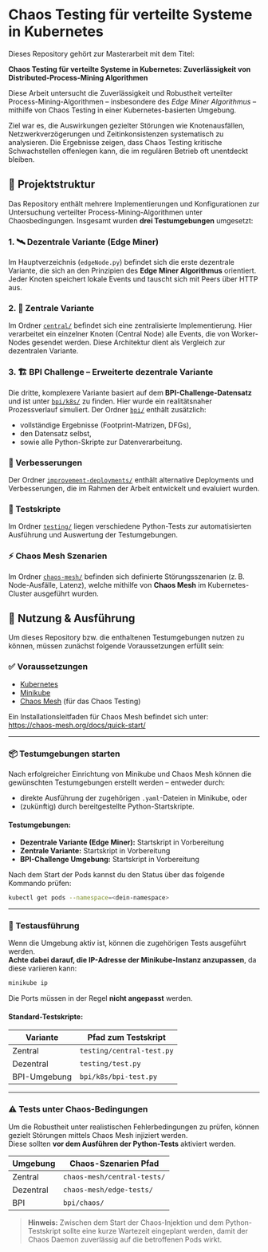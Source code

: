 # Chaos Testing für verteilte Systeme in Kubernetes

Dieses Repository gehört zur Masterarbeit mit dem Titel:

**Chaos Testing für verteilte Systeme in Kubernetes: Zuverlässigkeit von Distributed-Process-Mining Algorithmen**

Diese Arbeit untersucht die Zuverlässigkeit und Robustheit verteilter Process-Mining-Algorithmen – insbesondere des *Edge Miner Algorithmus* – mithilfe von Chaos Testing in einer Kubernetes-basierten Umgebung.

Ziel war es, die Auswirkungen gezielter Störungen wie Knotenausfällen, Netzwerkverzögerungen und Zeitinkonsistenzen systematisch zu analysieren. Die Ergebnisse zeigen, dass Chaos Testing kritische Schwachstellen offenlegen kann, die im regulären Betrieb oft unentdeckt bleiben.

## 📁 Projektstruktur

Das Repository enthält mehrere Implementierungen und Konfigurationen zur Untersuchung verteilter Process-Mining-Algorithmen unter Chaosbedingungen. Insgesamt wurden **drei Testumgebungen** umgesetzt:

### 1. 🛰 Dezentrale Variante (Edge Miner)

Im Hauptverzeichnis (`edgeNode.py`) befindet sich die erste dezentrale Variante, die sich an den Prinzipien des **Edge Miner Algorithmus** orientiert. Jeder Knoten speichert lokale Events und tauscht sich mit Peers über HTTP aus.

### 2. 🧠 Zentrale Variante

Im Ordner [`central/`](central/) befindet sich eine zentralisierte Implementierung. Hier verarbeitet ein einzelner Knoten (Central Node) alle Events, die von Worker-Nodes gesendet werden. Diese Architektur dient als Vergleich zur dezentralen Variante.

### 3. 🏗 BPI Challenge – Erweiterte dezentrale Variante

Die dritte, komplexere Variante basiert auf dem **BPI-Challenge-Datensatz** und ist unter [`bpi/k8s/`](bpi/k8s/) zu finden. Hier wurde ein realitätsnaher Prozessverlauf simuliert. Der Ordner [`bpi/`](bpi/) enthält zusätzlich:
- vollständige Ergebnisse (Footprint-Matrizen, DFGs),
- den Datensatz selbst,
- sowie alle Python-Skripte zur Datenverarbeitung.

### 🔧 Verbesserungen

Der Ordner [`improvement-deployments/`](improvement-deployments/) enthält alternative Deployments und Verbesserungen, die im Rahmen der Arbeit entwickelt und evaluiert wurden.

### 🧪 Testskripte

Im Ordner [`testing/`](testing/) liegen verschiedene Python-Tests zur automatisierten Ausführung und Auswertung der Testumgebungen.

### ⚡ Chaos Mesh Szenarien

Im Ordner [`chaos-mesh/`](chaos-mesh/) befinden sich definierte Störungsszenarien (z. B. Node-Ausfälle, Latenz), welche mithilfe von **Chaos Mesh** im Kubernetes-Cluster ausgeführt wurden.



## 🔧 Nutzung & Ausführung

Um dieses Repository bzw. die enthaltenen Testumgebungen nutzen zu können, müssen zunächst folgende Voraussetzungen erfüllt sein:

### ✅ Voraussetzungen

- [Kubernetes](https://kubernetes.io/docs/setup/)
- [Minikube](https://minikube.sigs.k8s.io/docs/start/)
- [Chaos Mesh](https://chaos-mesh.org/) (für das Chaos Testing)

Ein Installationsleitfaden für Chaos Mesh befindet sich unter:  
https://chaos-mesh.org/docs/quick-start/

---

### 📦 Testumgebungen starten

Nach erfolgreicher Einrichtung von Minikube und Chaos Mesh können die gewünschten Testumgebungen erstellt werden – entweder durch:

- direkte Ausführung der zugehörigen `.yaml`-Dateien in Minikube, oder
- (zukünftig) durch bereitgestellte Python-Startskripte.

#### Testumgebungen:

- **Dezentrale Variante (Edge Miner):** Startskript in Vorbereitung
- **Zentrale Variante:** Startskript in Vorbereitung
- **BPI-Challenge Umgebung:** Startskript in Vorbereitung

Nach dem Start der Pods kannst du den Status über das folgende Kommando prüfen:

```bash
kubectl get pods --namespace=<dein-namespace>
```

---

### 🧪 Testausführung

Wenn die Umgebung aktiv ist, können die zugehörigen Tests ausgeführt werden.  
**Achte dabei darauf, die IP-Adresse der Minikube-Instanz anzupassen**, da diese variieren kann:

```bash
minikube ip
```

Die Ports müssen in der Regel **nicht angepasst** werden.

#### Standard-Testskripte:

| Variante        | Pfad zum Testskript         |
|----------------|------------------------------|
| Zentral         | `testing/central-test.py`   |
| Dezentral       | `testing/test.py`           |
| BPI-Umgebung    | `bpi/k8s/bpi-test.py`        |

---

### ⚠️ Tests unter Chaos-Bedingungen

Um die Robustheit unter realistischen Fehlerbedingungen zu prüfen, können gezielt Störungen mittels Chaos Mesh injiziert werden.  
Diese sollten **vor dem Ausführen der Python-Tests** aktiviert werden.

| Umgebung        | Chaos-Szenarien Pfad           |
|----------------|---------------------------------|
| Zentral         | `chaos-mesh/central-tests/`    |
| Dezentral       | `chaos-mesh/edge-tests/`       |
| BPI             | `bpi/chaos/`                   |

>  **Hinweis:** Zwischen dem Start der Chaos-Injektion und dem Python-Testskript sollte eine kurze Wartezeit eingeplant werden, damit der Chaos Daemon zuverlässig auf die betroffenen Pods wirkt.

